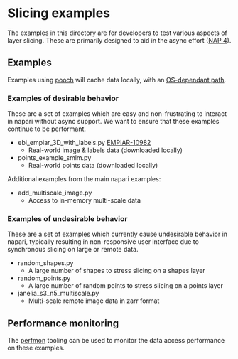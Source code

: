 # Slicing examples

The examples in this directory are for developers to test various aspects
of layer slicing. These are primarily designed to aid in the async effort ([NAP 4](../../../docs/naps/4-async-slicing.md)).


## Examples

Examples using [pooch](https://pypi.org/project/pooch/) will cache data locally, with an [OS-dependant path](https://www.fatiando.org/pooch/latest/api/generated/pooch.os_cache.html?highlight=cache#pooch.os_cache).


### Examples of desirable behavior

These are a set of examples which are easy and non-frustrating to interact in napari
without async support. We want to ensure that these examples continue to be performant.

* ebi_empiar_3D_with_labels.py [EMPIAR-10982](https://www.ebi.ac.uk/empiar/EMPIAR-10982/)
  * Real-world image & labels data (downloaded locally)
* points_example_smlm.py
  * Real-world points data (downloaded locally)

Additional examples from the main napari examples:
* add_multiscale_image.py
  * Access to in-memory multi-scale data

### Examples of undesirable behavior

These are a set of examples which currently cause undesirable behavior in napari, typically
resulting in non-responsive user interface due to synchronous slicing on large or remote data.

* random_shapes.py
  * A large number of shapes to stress slicing on a shapes layer
* random_points.py
  * A large number of random points to stress slicing on a points layer
* janelia_s3_n5_multiscale.py
  * Multi-scale remote image data in zarr format

## Performance monitoring

The [perfmon](../../../tools/perfmon/README.md) tooling can be used to monitor the data
access performance on these examples.